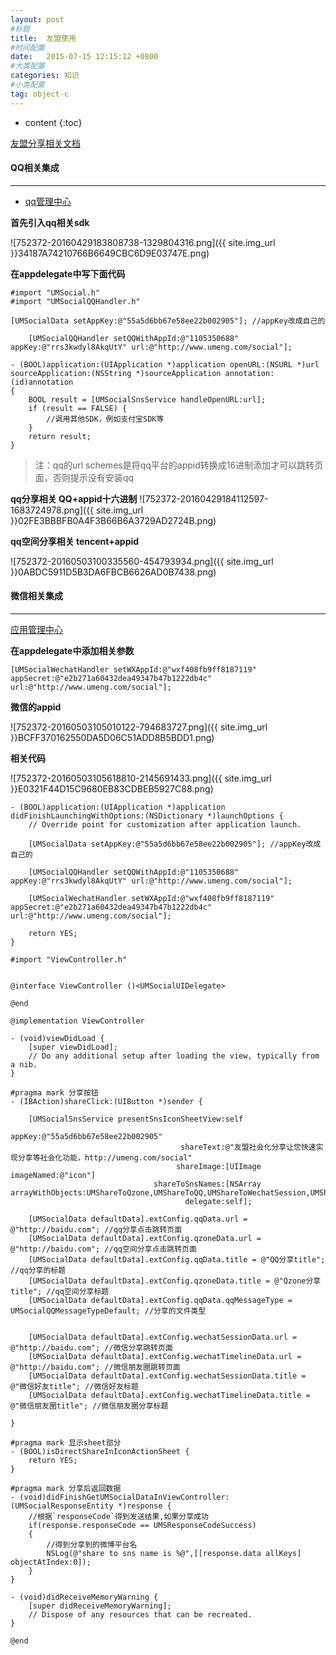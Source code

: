 ```yaml
---
layout: post
#标题
title:  友盟使用
#时间配置
date:   2015-07-15 12:15:12 +0800
#大类配置
categories: 知识
#小类配置
tag: object-c
---
```


* content
{:toc}

<a href="http://dev.umeng.com/social/ios/detail-share" target="_blank">友盟分享相关文档</a><br>


#### QQ相关集成
---

* <a href="http://op.open.qq.com/manage_centerv2/ios?owner=243097674&uin=243097674" target="_blank">qq管理中心</a><br>


**首先引入qq相关sdk**

![752372-20160429183808738-1329804316.png]({{ site.img_url }}34187A74210766B6649CBC6D9E03747E.png)
 

**在appdelegate中写下面代码**

```objc
#import "UMSocial.h"
#import "UMSocialQQHandler.h"

[UMSocialData setAppKey:@"55a5d6bb67e58ee22b002905"]; //appKey改成自己的
    
    [UMSocialQQHandler setQQWithAppId:@"1105350688" appKey:@"rrs3kwdyl8AkqUtY" url:@"http://www.umeng.com/social"];

- (BOOL)application:(UIApplication *)application openURL:(NSURL *)url sourceApplication:(NSString *)sourceApplication annotation:(id)annotation
{
    BOOL result = [UMSocialSnsService handleOpenURL:url];
    if (result == FALSE) {
        //调用其他SDK，例如支付宝SDK等
    }
    return result;
}
```

> 注：qq的url schemes是将qq平台的appid转换成16进制添加才可以跳转页面，否则提示没有安装qq

**qq分享相关 QQ+appid十六进制**
![752372-20160429184112597-1683724978.png]({{ site.img_url }}02FE3BBBFB0A4F3B66B6A3729AD2724B.png)


**qq空间分享相关 tencent+appid**

![752372-20160503100335560-454793934.png]({{ site.img_url }}0ABDC5911D5B3DA6FBCB6626AD0B7438.png)

#### 微信相关集成
---

<a href="https://open.weixin.qq.com/cgi-bin/applist?t=manage/list&lang=zh_CN&token=bf68edb6585f7e5d177848dbcddd3d3e4b6883c4" target="_blank">应用管理中心</a><br>

**在appdelegate中添加相关参数**

```objc
[UMSocialWechatHandler setWXAppId:@"wxf408fb9ff8187119" appSecret:@"e2b271a60432dea49347b47b1222db4c" url:@"http://www.umeng.com/social"];
```

**微信的appid**

![752372-20160503105010122-794683727.png]({{ site.img_url }}BCFF370162550DA5D06C51ADD8B5BDD1.png)

**相关代码**

![752372-20160503105618810-2145691433.png]({{ site.img_url }}E0321F44D15C9680EB83CDBEB5927C88.png)

```objc
- (BOOL)application:(UIApplication *)application didFinishLaunchingWithOptions:(NSDictionary *)launchOptions {
    // Override point for customization after application launch.
    
    [UMSocialData setAppKey:@"55a5d6bb67e58ee22b002905"]; //appKey改成自己的
    
    [UMSocialQQHandler setQQWithAppId:@"1105350688" appKey:@"rrs3kwdyl8AkqUtY" url:@"http://www.umeng.com/social"];
    
    [UMSocialWechatHandler setWXAppId:@"wxf408fb9ff8187119" appSecret:@"e2b271a60432dea49347b47b1222db4c" url:@"http://www.umeng.com/social"];
    
    return YES;
}
```

```objc
#import "ViewController.h"


@interface ViewController ()<UMSocialUIDelegate>

@end

@implementation ViewController

- (void)viewDidLoad {
    [super viewDidLoad];
    // Do any additional setup after loading the view, typically from a nib.
}

#pragma mark 分享按钮
- (IBAction)shareClick:(UIButton *)sender {
        
    [UMSocialSnsService presentSnsIconSheetView:self
                                         appKey:@"55a5d6bb67e58ee22b002905"
                                      shareText:@"友盟社会化分享让您快速实现分享等社会化功能，http://umeng.com/social"
                                     shareImage:[UIImage imageNamed:@"icon"]
                                shareToSnsNames:[NSArray arrayWithObjects:UMShareToQzone,UMShareToQQ,UMShareToWechatSession,UMShareToWechatTimeline,nil]
                                       delegate:self];
    
    [UMSocialData defaultData].extConfig.qqData.url = @"http://baidu.com"; //qq分享点击跳转页面
    [UMSocialData defaultData].extConfig.qzoneData.url = @"http://baidu.com"; //qq空间分享点击跳转页面
    [UMSocialData defaultData].extConfig.qqData.title = @"QQ分享title"; //qq分享的标题
    [UMSocialData defaultData].extConfig.qzoneData.title = @"Qzone分享title"; //qq空间分享标题
    [UMSocialData defaultData].extConfig.qqData.qqMessageType = UMSocialQQMessageTypeDefault; //分享的文件类型
    
    
    [UMSocialData defaultData].extConfig.wechatSessionData.url = @"http://baidu.com"; //微信分享跳转页面
    [UMSocialData defaultData].extConfig.wechatTimelineData.url = @"http://baidu.com"; //微信朋友圈跳转页面
    [UMSocialData defaultData].extConfig.wechatSessionData.title = @"微信好友title"; //微信好友标题
    [UMSocialData defaultData].extConfig.wechatTimelineData.title = @"微信朋友圈title"; //微信朋友圈分享标题
    
}

#pragma mark 显示sheet部分
- (BOOL)isDirectShareInIconActionSheet {
    return YES;
}

#pragma mark 分享后返回数据
- (void)didFinishGetUMSocialDataInViewController:(UMSocialResponseEntity *)response {
    //根据`responseCode`得到发送结果,如果分享成功
    if(response.responseCode == UMSResponseCodeSuccess)
    {
        //得到分享到的微博平台名
        NSLog(@"share to sns name is %@",[[response.data allKeys] objectAtIndex:0]);
    }
}

- (void)didReceiveMemoryWarning {
    [super didReceiveMemoryWarning];
    // Dispose of any resources that can be recreated.
}

@end
```